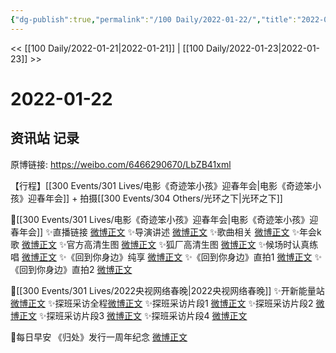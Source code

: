 ```yaml
---
{"dg-publish":true,"permalink":"/100 Daily/2022-01-22/","title":"2022-01-22","created":"2022-12-22T16:26:25.000+08:00","updated":"2023-04-11T14:46:34.996+08:00"}
---
```



<< [[100 Daily/2022-01-21\|2022-01-21]] | [[100 Daily/2022-01-23\|2022-01-23]] >>

# 2022-01-22

## 资讯站 记录

原博链接: https://weibo.com/6466290670/LbZB41xml

【行程】[[300 Events/301 Lives/电影《奇迹笨小孩》迎春年会\|电影《奇迹笨小孩》迎春年会]] + 拍摄[[300 Events/304 Others/光环之下\|光环之下]]

🌟[[300 Events/301 Lives/电影《奇迹笨小孩》迎春年会\|电影《奇迹笨小孩》迎春年会]]
✨直播链接 [微博正文](https://m.weibo.cn/6466290670/4728544565924818)
✨导演讲述 [微博正文](https://m.weibo.cn/6466290670/4728548071839171)
✨歌曲相关 [微博正文](https://m.weibo.cn/6466290670/4728566971371394)
✨年会k歌 [微博正文](https://m.weibo.cn/6466290670/4728552916520593)
✨官方高清生图 [微博正文](https://m.weibo.cn/6466290670/4728551675532042)
✨狐厂高清生图 [微博正文](https://m.weibo.cn/6466290670/4728552954795610)
✨候场时认真练唱 [微博正文](https://m.weibo.cn/6466290670/4728544213603773)
✨《回到你身边》纯享 [微博正文](https://m.weibo.cn/6466290670/4728547387903776)
✨《回到你身边》直拍1 [微博正文](https://m.weibo.cn/6466290670/4728547607056931)
✨《回到你身边》直拍2 [微博正文](https://m.weibo.cn/6466290670/4728552019466616)

🌟[[300 Events/301 Lives/2022央视网络春晚\|2022央视网络春晚]]
✨开新能量站[微博正文](https://m.weibo.cn/6466290670/4728534176892192)
✨探班采访全程[微博正文](https://m.weibo.cn/6466290670/4728560415670593)
✨探班采访片段1 [微博正文](https://m.weibo.cn/6466290670/4728451045790416)
✨探班采访片段2 [微博正文](https://m.weibo.cn/6466290670/4728550680955899)
✨探班采访片段3 [微博正文](https://m.weibo.cn/6466290670/4728542485812017)
✨探班采访片段4 [微博正文](https://m.weibo.cn/6466290670/4728542133487928)

🌟每日早安
《归处》发行一周年纪念 [微博正文](https://m.weibo.cn/6466290670/4728361466726320)
